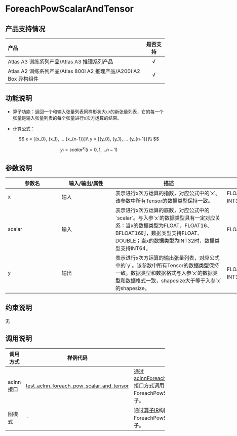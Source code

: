 # ForeachPowScalarAndTensor

## 产品支持情况

|产品             |  是否支持  |
|:-------------------------|:----------:|
|  <term>Atlas A3 训练系列产品/Atlas A3 推理系列产品</term>   |     √    |
|  <term>Atlas A2 训练系列产品/Atlas 800I A2 推理产品/A200I A2 Box 异构组件</term>     |     √    |

## 功能说明

- 算子功能：返回一个和输入张量列表同样形状大小的新张量列表，它的每一个张量是输入张量列表的每个张量进行x次方运算的结果。

- 计算公式：

  $$
  x = [{x_0}, {x_1}, ... {x_{n-1}}]\\
  y = [{y_0}, {y_1}, ... {y_{n-1}}]\\
  $$

  $$
  y_i = scalar^{x_i} (i=0,1,...n-1)
  $$

## 参数说明

<table style="undefined;table-layout: fixed; width: 1005px"><colgroup>
  <col style="width: 170px">
  <col style="width: 170px">
  <col style="width: 352px">
  <col style="width: 213px">
  <col style="width: 100px">
  </colgroup>
  <thead>
    <tr>
      <th>参数名</th>
      <th>输入/输出/属性</th>
      <th>描述</th>
      <th>数据类型</th>
      <th>数据格式</th>
    </tr></thead>
  <tbody>
    <tr>
      <td>x</td>
      <td>输入</td>
      <td>表示进行x次方运算的指数，对应公式中的`x`。该参数中所有Tensor的数据类型保持一致。</td>
      <td>FLOAT32、FLOAT16、INT32、BFLOAT16</td>
      <td>ND</td>
    </tr>
    <tr>
      <td>scalar</td>
      <td>输入</td>
      <td>表示进行x次方运算的底数，对应公式中的`scalar`。与入参`x`的数据类型具有一定对应关系：当x的数据类型为FLOAT、FLOAT16、BFLOAT16时，数据类型支持FLOAT、DOUBLE；当x的数据类型为INT32时，数据类型支持INT64。</td>
      <td>FLOAT32、INT64</td>
      <td>ND</td>
    </tr>
    <tr>
      <td>y</td>
      <td>输出</td>
      <td>表示进行x次方运算的输出张量列表，对应公式中的`y`。该参数中所有Tensor的数据类型保持一致。数据类型和数据格式与入参`x`的数据类型和数据格式一致，shapesize大于等于入参`x`的shapesize。</td>
      <td>FLOAT32、FLOAT16、INT32、BFLOAT16</td>
      <td>ND</td>
    </tr>
  </tbody></table>

## 约束说明

无

## 调用说明

| 调用方式   | 样例代码           | 说明                                         |
| ---------------- | --------------------------- | --------------------------------------------------- |
| aclnn接口  | [test_aclnn_foreach_pow_scalar_and_tensor](examples/test_aclnn_foreach_pow_scalar_and_tensor.cpp) | 通过[aclnnForeachPowScalarAndTensor](docs/aclnnForeachPowScalarAndTensor.md)接口方式调用ForeachPowScalarAndTensor算子。 |
| 图模式 | -  | 通过[算子IR](op_graph/foreach_pow_scalar_and_tensor_proto.h)构图方式调用ForeachPowScalarAndTensor算子。         |

<!--[test_geir_foreach_pow_scalar_and_tensor](examples/test_geir_foreach_pow_scalar_and_tensor.cpp)-->